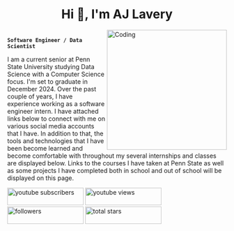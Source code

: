 <h1 align="center">Hi 👋, I'm AJ Lavery</h1>

<img align="right" alt="Coding" width="275" src="https://github.com/user-attachments/assets/ddcf5a48-507c-4072-b564-142b5077ade8">

&emsp;&emsp;&emsp;&emsp;&emsp;&emsp;&emsp;&emsp;&emsp;&emsp;&emsp;&emsp;&emsp;**`Software Engineer / Data Scientist`**

I am a current senior at Penn State University studying Data Science with a Computer Science focus. I'm set to graduate in December 2024. Over the past couple of years, I have experience working as a software engineer intern. I have attached links below to connect with me on various social media accounts that I have. In addition to that, the tools and technologies that I have been become learned and become comfortable with throughout my several internships and classes are displayed below. Links to the courses I have taken at Penn State as well as some projects I have completed both in school and out of school will be displayed on this page.

<p align="left">
    <a href="https://www.youtube.com/c/fknight?sub_confirmation=1">
        <img alt="youtube subscribers" title="Subscribe to my YouTube channel" src="https://custom-icon-badges.demolab.com/youtube/channel/subscribers/UC2WHjPDvbE6O328n17ZGcfg?color=%23E05D44&label=SUBSCRIBE&logo=video&logoColor=white&style=for-the-badge&labelColor=CE4630" style="width: 175px; height: 40px;"/></a> 
    <a href="https://www.youtube.com/c/fknight">
        <img alt="youtube views" title="YouTube views" src="https://custom-icon-badges.demolab.com/youtube/channel/views/UC2WHjPDvbE6O328n17ZGcfg?color=%23E1AD0E&logo=eye&logoColor=white&style=for-the-badge&labelColor=C79600" style="width: 175px; height: 40px;"/></a> 
    <a href="https://github.com/ForrestKnight?tab=followers">
        <img alt="followers" title="Follow me on Github" src="https://custom-icon-badges.demolab.com/github/followers/ForrestKnight?color=236ad3&labelColor=1155ba&style=for-the-badge&logo=person-add&label=Follow&logoColor=white" style="width: 175px; height: 40px;"/></a>
    <a href="https://github.com/ForrestKnight?tab=repositories&sort=stargazers">
        <img alt="total stars" title="Total stars on GitHub" src="https://custom-icon-badges.demolab.com/github/stars/ForrestKnight?color=55960c&style=for-the-badge&labelColor=488207&logo=star" style="width: 175px; height: 40px;"/></a>
</p>








